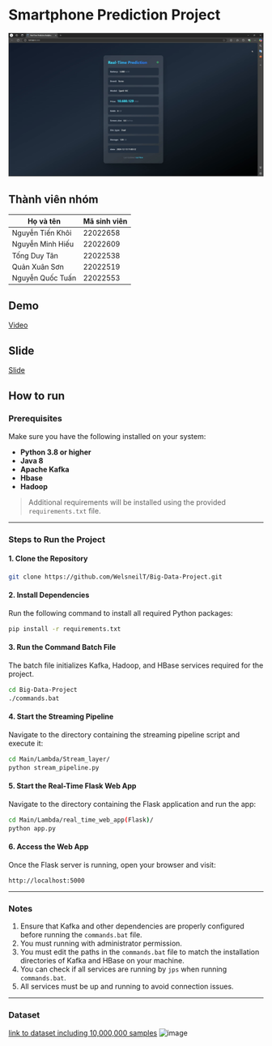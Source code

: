 # Smartphone Prediction Project

<p align="center">
  <img src="demo_flask.gif" width="1100" alt="demo prediction realtime" />
</p>

## Thành viên nhóm
| Họ và tên       | Mã sinh viên |
| ----------------- | -------------- | 
| Nguyễn Tiến Khôi | 22022658     | 
| Nguyễn Minh Hiếu   | 22022609     | 
| Tống Duy Tân   | 22022538     | 
| Quản Xuân Sơn | 22022519     |
| Nguyễn Quốc Tuấn | 22022553     |

## Demo
[Video](https://youtu.be/AKP67NBvgaM)
## Slide
[Slide](https://gamma.app/docs/Phone-price-prediction-in-big-data-environment-4vfig87t4kvim16?mode=doc)
## How to run 

### Prerequisites

Make sure you have the following installed on your system:

- **Python 3.8 or higher**
- **Java 8**
- **Apache Kafka**
- **Hbase**
- **Hadoop**

> Additional requirements will be installed using the provided `requirements.txt` file.

---

### Steps to Run the Project

#### 1. Clone the Repository

```bash
git clone https://github.com/WelsneilT/Big-Data-Project.git
```

#### 2. Install Dependencies

Run the following command to install all required Python packages:

```bash
pip install -r requirements.txt
```

#### 3. Run the Command Batch File

The batch file initializes Kafka, Hadoop, and HBase services required for the project.

```bash
cd Big-Data-Project
./commands.bat
```

#### 4. Start the Streaming Pipeline

Navigate to the directory containing the streaming pipeline script and execute it:

```bash
cd Main/Lambda/Stream_layer/
python stream_pipeline.py
```

#### 5. Start the Real-Time Flask Web App

Navigate to the directory containing the Flask application and run the app:

```bash
cd Main/Lambda/real_time_web_app(Flask)/
python app.py
```

#### 6. Access the Web App

Once the Flask server is running, open your browser and visit:

```
http://localhost:5000
```

---

### Notes

1. Ensure that Kafka and other dependencies are properly configured before running the `commands.bat` file.
2. You must running with administrator permission.
3. You must edit the paths in the `commands.bat` file to match the installation directories of Kafka and HBase on your machine.
4. You can check if all services are running by `jps` when running `commands.bat`.
5. All services must be up and running to avoid connection issues.


---
### Dataset

[link to dataset including 10,000,000 samples](https://drive.google.com/file/d/1OzVRCh9y0fFKOrlGUhsry7LksdCXkJJF/view?usp=sharing)
![image](https://github.com/user-attachments/assets/8411ace3-59ea-452f-8c09-02d9f7f62dd6)

